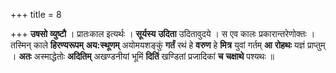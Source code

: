 +++
title = 8

+++
**उषसो** **व्युष्टौ** । प्रातःकाल इत्यर्थः । **सूर्यस्य** **उदिता** उदितावुदये । स एव कालः प्रकारान्तरेणोक्तः । तस्मिन् काले **हिरण्यरूपम्** **अय:स्थूणम्** अयोमयशङ्कुं **गर्तं** रथं हे **वरुण** हे **मित्र** युवां गर्तम् **आ** **रोहथः** यज्ञं प्राप्तुम् । **अतः** अस्माद्धेतोः **अदितिम्** अखण्डनीयां भूमिं **दितिं** खण्डितां प्रजादिकां **च** **चक्षाथे** पश्यथः ॥